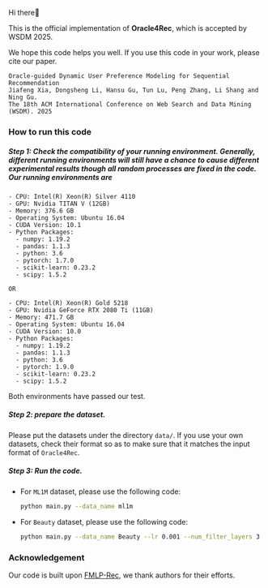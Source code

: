 Hi there👋

This is the official implementation of **Oracle4Rec**, which is accepted by WSDM 2025.

We hope this code helps you well. If you use this code in your work, please cite our paper.

```
Oracle-guided Dynamic User Preference Modeling for Sequential Recommendation
Jiafeng Xia, Dongsheng Li, Hansu Gu, Tun Lu, Peng Zhang, Li Shang and Ning Gu.
The 18th ACM International Conference on Web Search and Data Mining (WSDM). 2025
```



### How to run this code

##### Step 1: Check the compatibility of your running environment. Generally, different running environments will still have a chance to cause different experimental results though all random processes are fixed in the code. Our running environments are

```
- CPU: Intel(R) Xeon(R) Silver 4110
- GPU: Nvidia TITAN V (12GB)
- Memory: 376.6 GB
- Operating System: Ubuntu 16.04
- CUDA Version: 10.1
- Python Packages:
  - numpy: 1.19.2
  - pandas: 1.1.3
  - python: 3.6
  - pytorch: 1.7.0
  - scikit-learn: 0.23.2
  - scipy: 1.5.2
  
OR

- CPU: Intel(R) Xeon(R) Gold 5218
- GPU: Nvidia GeForce RTX 2080 Ti (11GB)
- Memory: 471.7 GB
- Operating System: Ubuntu 16.04
- CUDA Version: 10.0
- Python Packages:
  - numpy: 1.19.2
  - pandas: 1.1.3
  - python: 3.6
  - pytorch: 1.9.0
  - scikit-learn: 0.23.2
  - scipy: 1.5.2
```

Both environments have passed our test.



##### Step 2: prepare the dataset.

Please put the datasets under the directory `data/`. If you use your own datasets, check their format so as to make sure that it matches the input format of `Oracle4Rec`.



##### Step 3: Run the code.

* For `ML1M` dataset, please use the following code:

  ```sh
  python main.py --data_name ml1m
  ```

* For `Beauty` dataset, please use the following code:

  ```sh
  python main.py --data_name Beauty --lr 0.001 --num_filter_layers 3 --alpha 0.005 --hidden_size 128 --num_hidden_layers 3 --decay_factor 0.05 --ratio 0.75
  ```

  

### Acknowledgement

Our code is built upon [FMLP-Rec](https://github.com/Woeee/FMLP-Rec), we thank authors for their efforts.
